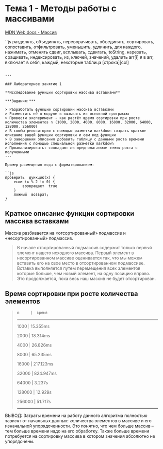 # Тема 1 - Методы работы с массивами 

[MDN Web docs - Массив](https://developer.mozilla.org/en-US/docs/Web/JavaScript/Reference/Global_Objects/Array ) 

``js 
разделять, объединять, переворачивать, объединять, сортировать, 
сопоставить, отфильтровать, уменьшить, удлинить, для каждого, 
нажимать, отменять сдвиг, всплывать, сдвигать, toString, 
нарезать, сращивать, индексировать, из, ключей, значений, 
удалить arr[i] 
я в arr, включает в себя, каждый, некоторые 
таблица [строка][col] 
```

---  

### Лабораторное занятие 1 

**Исследование функции сортировки массива вставками**  

***Задания:***  

> Разработать функцию сортировки массива вставками 
> Разместить её в модуле и вызывать из основной программы 
> Провести эксперимент - как растёт время сортировки при росте количества элементов n (1000, 2000, 4000, 8000, 16000, 32000, 64000, 128000, 256000) 
> В своём репозитории с помощью разметки markdown создать краткое описание вашей функции сортировки и сам код функции 
> В завершении описания добавить таблицу с данными роста времени исполнения с помощью специальной разметки markdown 
> Проанализировать: совпадают ли предполагаемые темпы роста с полученными 
---  

Пример размещения кода с форматированием: 

``js
проверить  функцию(x) {
    если (x % 2 != 0) {
        возвращает  true
    }
    ложный  возврат;
}
```
## Краткое описание функции сортировки массива вставками 

Массив разбивается на «отсортированный» подмассив и «несортированный» подмассив. 
>В начале отсортированный подмассив содержит только первый элемент нашего исходного массива.
>Первый элемент в несортированном массиве оценивается так, что мы можем вставить его 
на свое место в отсортированном подмассиве.
>Вставка выполняется путем перемещения всех элементов которые больше, чем новый элемент, 
на одну позицию вправо.
Это продолжается, пока весь наш массив не будет отсортирован.

## Время сортировки при росте количества элементов

>     n     |  время
>  
> ------------------
> 
> 1000    | 15.355ms
> 
> 2000    | 18.314ms
> 
> 4000    | 26.826ms
> 
> 8000    | 65.235ms
> 
> 16000   | 217.123ms
> 
> 32000   | 824.947ms
> 
> 64000   | 3.237s
> 
> 128000  | 12.929s
> 
> 256000  | 51.717s
> 
> ------------------
> 
ВЫВОД:
Затраты времени на работу данного алгоритма полностью зависят от начальных данных: 
количества элементов в массиве и его изначальной упорядоченности. 
Это понятно, что чем больше массив – тем больше времени надо на его обработку. 
Также больше времени потребуется на сортировку  массива в котором значения абсолютно не упорядочены.


